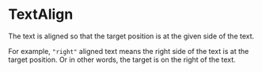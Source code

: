 # TextAlign

The text is aligned so that the target position is at the given side of the text.

For example, `"right"` aligned text means the right side of the text is at the target position. Or in other words, the target is on the right of the text.

